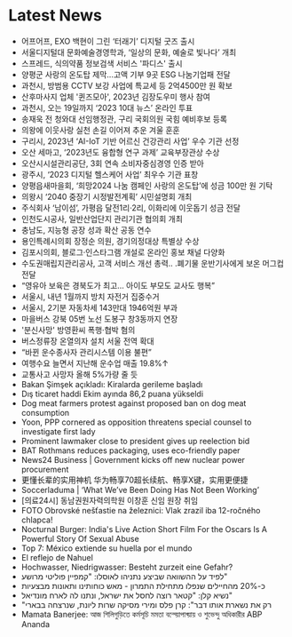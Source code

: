 # Latest News
-  어프어프, EXO 백현이 그린 ‘터래기’ 디지털 굿즈 출시
-  서울디지털대 문화예술경영학과, ‘일상의 문화, 예술로 빛나다’ 개최
-  스프레드, 식의약품 정보검색 서비스 '파디스' 출시
-  양평군 사랑의 온도탑 제막…고액 기부 9곳 ESG 나눔기업패 전달
-  과천시, 방범용 CCTV 보강 사업에 특교세 등 2억4500만 원 확보
-  산후마사지 업체 '퀸즈모아', 2023년 김장도우미 행사 참여
-  과천시, 오는 19일까지 ‘2023 10대 뉴스’ 온라인 투표
-  송재욱 전 청와대 선임행정관, 구리 국회의원 국힘 예비후보 등록
-  의왕에 이웃사랑 실천 손길 이어져 추운 겨울 훈훈
-  구리시, 2023년 ‘AI-IoT 기반 어르신 건강관리 사업’ 우수 기관 선정
-  오산 세마고, ‘2023년도 융합형 연구 과제’ 교육부장관상 수상
-  오산시시설관리공단, 3회 연속 소비자중심경영 인증 받아
-  광주시, ‘2023 디지털 헬스케어 사업’ 최우수 기관 표창
-  양평읍새마을회, ‘희망2024 나눔 캠페인 사랑의 온도탑’에 성금 100만 원 기탁
-  의왕시 ‘2040 중장기 시정발전계획’ 시민설명회 개최
-  주식회사 ‘남이섬’, 가평읍 달전1리·2리, 이화리에 이웃돕기 성금 전달
-  인천도시공사, 일반산업단지 관리기관 협의회 개최
-  충남도, 지능형 공장 성과 확산 공동 연수
-  용인특례시의회 장정순 의원, 경기의정대상 특별상 수상
-  김포시의회, 블로그·인스타그램 개설로 온라인 홍보 채널 다양화
-  수도권매립지관리공사, 고객 서비스 개선 총력.. .폐기물 운반기사에게 보온 머그컵 전달
-  “영유아 보육은 경북도가 최고… 아이도 부모도 교사도 행복”
-  서울시, 내년 1월까지 방치 자전거 집중수거
-  서울시, 2기분 자동차세 143만대 1946억원 부과
-  마을버스 강북 05번 노선 도봉구 창3동까지 연장
-  '분신사망' 방영환씨 폭행·협박 혐의
-  버스정류장 온열의자 설치 서울 전역 확대
-  “바뀐 운수종사자 관리시스템 이용 불편”
-  여행수요 늘면서 지난해 운수업 매출 19.8%↑
-  교통사고 사망자 올해 5%가량 줄 듯
-  Bakan Şimşek açıkladı: Kiralarda gerileme başladı
-  Dış ticaret haddi Ekim ayında 86,2 puana yükseldi
-  Dog meat farmers protest against proposed ban on dog meat consumption
-  Yoon, PPP cornered as opposition threatens special counsel to investigate first lady
-  Prominent lawmaker close to president gives up reelection bid
-  BAT Rothmans reduces packaging, uses eco-friendly paper
-  News24 Business | Government kicks off new nuclear power procurement
-  更懂长辈的实用神机 华为畅享70超长续航、畅享X键，实用更便捷
-  Soccerladuma | ‘What We’ve Been Doing Has Not Been Working’
-  [의료24시] 동남권원자력의학원 이창훈 신임 원장 취임
-  FOTO Obrovské nešťastie na železnici: Vlak zrazil iba 12-ročného chlapca!
-  Nocturnal Burger: India's Live Action Short Film For the Oscars Is A Powerful Story Of Sexual Abuse
-  Top 7: México extiende su huella por el mundo
-  El reflejo de Nahuel
-  Hochwasser, Niedrigwasser: Besteht zurzeit eine Gefahr?
-  לפיד על ההשוואה שביצע נתניהו לאוסלו: "קמפיין פוליטי מרושע"
-  כ-20% מהחיילים שנפלו מתחילת התמרון - מאש כוחותינו ותאונות מבצעיות
-  נשיא קלן: "קטאר רוצה לחסל את ישראל, ונתנו לה לארח מונדיאל"
-  "רק את נשארת אותו דבר": קרן פלס ומירי מסיקה שרות ליונת, שנרצחה בבארי
-  Mamata Banerjee: আজ শিলিগুড়িতে কর্মসূচি মমতা বন্দ্য়োপাধ্য়ায় ও শুভেন্দু অধিকারীর ABP Ananda
